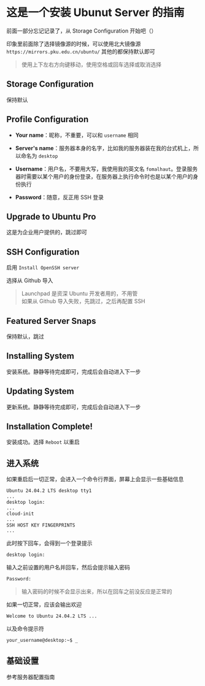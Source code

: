 # 这是一个安装 Ubunut Server 的指南
前面一部分忘记记录了，从 Storage Configuration 开始吧（）

印象里前面除了选择镜像源的时候，可以使用北大镜像源 `https://mirrors.pku.edu.cn/ubuntu/` 其他的都保持默认即可
> 使用上下左右方向键移动，使用空格或回车选择或取消选择

## Storage Configuration
保持默认



## Profile Configuration
- **Your name**：昵称，不重要，可以和 `username` 相同

- **Server's name**：服务器本身的名字，比如我的服务器装在我的台式机上，所以命名为 `desktop`

- **Username**：用户名，不要用大写，我使用我的英文名 `fomalhaut`。登录服务器时需要以某个用户的身份登录，在服务器上执行命令时也是以某个用户的身份执行

- **Password**：随意，反正用 SSH 登录



## Upgrade to Ubuntu Pro
这是为企业用户提供的，跳过即可



## SSH Configuration
启用 `Install OpenSSH server`

选择从 Github 导入
> Launchpad 是资深 Ubuntu 开发者用的，不用管 \
> 如果从 Github 导入失败，先跳过，之后再配置 SSH



## Featured Server Snaps
保持默认，跳过



## Installing System
安装系统。静静等待完成即可，完成后会自动进入下一步



## Updating System
更新系统。静静等待完成即可，完成后会自动进入下一步



## Installation Complete!
安装成功。选择 `Reboot` 以重启



## 进入系统
如果重启后一切正常，会进入一个命令行界面，屏幕上会显示一些基础信息
```bash
Ubuntu 24.04.2 LTS desktop tty1
...
desktop login:
...
cloud-init
...
SSH HOST KEY FINGERPRINTS
...
```

此时按下回车，会得到一个登录提示
```bash
desktop login:
```

输入之前设置的用户名并回车，然后会提示输入密码
```bash
Password:
```
> 输入密码的时候不会显示出来，所以在回车之前没反应是正常的

如果一切正常，应该会输出欢迎
```bash
Welcome to Ubuntu 24.04.2 LTS ...
```

以及命令提示符
```bash
your_username@desktop:~$ _
```



## 基础设置
参考服务器配置指南
